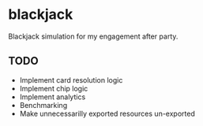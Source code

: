# blackjack
Blackjack simulation for my engagement after party.

## TODO
- Implement card resolution logic
- Implement chip logic
- Implement analytics
- Benchmarking
- Make unnecessarilly exported resources un-exported